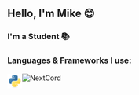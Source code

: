 ## Hello, I'm Mike 😊

### I'm a Student 📚
### Languages & Frameworks I use:

[<img align="left" alt="Python" height="30px" src="https://raw.githubusercontent.com/devicons/devicon/master/icons/python/python-original.svg" />][python]
[<img align="left" alt="NextCord" height="30px" src="https://auxtal.gallerycdn.vsassets.io/extensions/auxtal/nextcord-snippets/1.5.4/1641668486649/Microsoft.VisualStudio.Services.Icons.Default"/>][nextcord]


[python]: https://www.python.org/

[nextcord]: https://docs.nextcord.dev/en/stable/index.html
